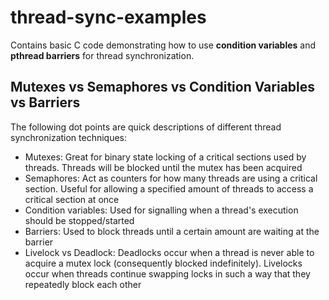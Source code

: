 # thread-sync-examples

Contains basic C code demonstrating how to use **condition variables** and **pthread barriers** for thread synchronization.

## Mutexes vs Semaphores vs Condition Variables vs Barriers
The following dot points are quick descriptions of different thread synchronization techniques:
- Mutexes: Great for binary state locking of a critical sections used by threads. Threads will be blocked until the mutex has been acquired
- Semaphores: Act as counters for how many threads are using a critical section. Useful for allowing a specified amount of threads to access a critical section at once
- Condition variables: Used for signalling when a thread's execution should be stopped/started
- Barriers: Used to block threads until a certain amount are waiting at the barrier
- Livelock vs Deadlock: Deadlocks occur when a thread is never able to acquire a mutex lock (consequently blocked indefinitely). Livelocks occur when threads continue swapping locks in such a way that they repeatedly block each other
